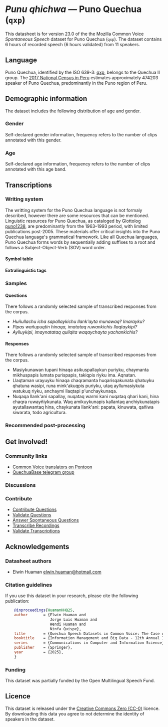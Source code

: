 # *Punu qhichwa* &mdash; Puno Quechua (`qxp`)

This datasheet is for version 23.0 of the the Mozilla Common Voice *Spontaneous Speech* dataset 
for Puno Quechua (`qxp`). The dataset contains 6 hours of recorded
speech (6 hours validated) from 11 speakers.

## Language

<!-- {{LANGUAGE_DESCRIPTION}} -->
<!-- Provide a brief (1-2 paragraph) description of your language -->
Puno Quechua, identified by the ISO 639-3: [qxp](https://iso639-3.sil.org/code/qxp), belongs to the Quechua II group. The [2017 National Census in Peru](https://www.gob.pe/en/535-check-results-of-the-2017-national-census) estimates approximately 474203 speaker of Puno Quechua, predominantly in the Puno region of Peru.

## Demographic information
<!-- You can get a lot of the information in this section from https://analyzer.cv-toolbox.web.tr/browse -->
The dataset includes the following distribution of age and gender.

### Gender

Self-declared gender information, frequency refers to the number of clips annotated with this gender.

<!-- {{GENDER_TABLE}} -->
<!-- @ AUTOMATICALLY GENERATED @ -->
<!-- 
| Gender | Frequency |
|--------|-----------|
| male, masculine | ? |
| undeclared | ? |
| female, feminine | ? |
-->
### Age

Self-declared age information, frequency refers to the number of clips annotated with this age band.

<!-- {{AGE_TABLE}} -->
<!-- @ AUTOMATICALLY GENERATED @ -->
<!-- 
| Age band | Frequency |
|----------|-----------|
| teens | ? |
| twenties | ? |
| thirties | ? |
| fourties | ? |
| fifties | ? |
   ...if other age ranges are present in your data, add rows...
-->

## Transcriptions

<!-- {{TRANSCRIPTIONS_DESCRIPTION}} -->
<!-- A description of the transcription system used -->

### Writing system

<!-- {{WRITING_SYSTEM_DESCRIPTION}} -->
<!-- @ OPTIONAL @ -->
<!-- A description of the writing system (or writing systems) used in the text corpus -->
The writting system for the Puno Quechua language is not formaly described, however there are some resources that can be mentioned. Linguistic resources for Puno Quechua, as cataloged by Glottolog [puno1238](https://glottolog.org/resource/languoid/id/puno1238), are predominantly from the 1963–1993 period, with limited publications post-2005. These materials offer critical insights into the Puno Quechua language's grammatical framework. Like all Quechua languages, Puno Quechua forms words by sequentially adding suffixes to a root and follows a Subject-Object-Verb (SOV) word order.

#### Symbol table

<!-- {{ALPHABET_TABLE}} -->
<!-- @ OPTIONAL @ -->
<!-- If the writing system is alphabetic, you can include the valid alphabet here -->

#### Extralinguistic tags

### Samples

#### Questions

There follows a randomly selected sample of transcribed responses from the corpus.

<!-- {{QUESTIONS_SAMPLE}} -->
* *Huñullachu icha sapallaykichu llank'ayta munawaq? Imarayku?*
* *Pipas wañupuqtin hinaqa, imatataq ruwankichis llaqtaykipi?*
* *Aylluykipi, imaynatataq qullqita waqaychayta yachankichis?*

#### Responses

There follows a randomly selected sample of transcribed responses from the corpus.

<!-- {{TRANSCRIPTIONS_SAMPLE}} -->
* Masiykunawan tupani hinaqa asikuspallaykun puriyku, chaymanta mikhuspapis lumata purispapis, takiqpis riyku ima. Aqnatan.
* Llaqtaman urayuyku hinaqa chaqramanta huqarisqakunata qhatuyku qhatuna wasipi, runa mink'akuqpis puriyku, utaq ayllumasiykuta watukuq riyku, anchaymi llaqtapi p'unchaykunaqa.
* Nuqaqa llank'ani sapallay, nuqataq warmi kani nuqataq qhari kani, hina chaqra ruwayñiykunata. Waq amikuykunapis kallantaq anchiykunatapis ayutallawantaq hina, chaykunata llank'ani: papata, kinuwata, qañiwa siwarata, todo agricultura.

### Recommended post-processing

<!-- {{RECOMMENDED_POSTPROCESSING_DESCRIPTION}} -->
<!-- @ OPTIONAL @ -->
<!-- What should people do before they use the data, for example Unicode normalisation or normalisation of extralinguistic tags -->

## Get involved!

### Community links

<!-- {{COMMUNITY_LINKS_LIST}} -->
<!-- @ OPTIONAL @ -->
<!-- Links to community chats / fora -->
* [Common Voice translators on Pontoon](https://pontoon.mozilla.org/qxp/common-voice/contributors/)
* [QuechuaBase telegram group](https://t.me/QuechuaBase)

### Discussions

<!-- {{DISCUSSION_LINKS_LIST}} -->
<!-- @ OPTIONAL @ -->
<!-- Any links to discussions, for example on Discourse or other fora or blogs can be included here -->

### Contribute

<!-- {{CONTRIBUTE_LINKS_LIST}} -->
<!-- Here you can include links for how to contribute to the dataset -->
* [Contribute Questions](https://commonvoice.mozilla.org/spontaneous-speech/beta/question)
* [Validate Questions](https://commonvoice.mozilla.org/spontaneous-speech/beta/validate)
* [Answer Spontaneous Questions](https://commonvoice.mozilla.org/spontaneous-speech/beta/prompts)
* [Transcribe Recordings](https://commonvoice.mozilla.org/spontaneous-speech/beta/transcribe)
* [Validate Transcriptions](https://commonvoice.mozilla.org/spontaneous-speech/beta/check-transcript)

## Acknowledgements

### Datasheet authors

<!-- {{DATASHEET_AUTHORS_LIST}} -->
<!-- A list in the format of: Your Name <email@email.com> -->
* Elwin Huaman <elwin.huaman@hotmail.com>

### Citation guidelines

<!-- {{CITATION_DESCRIPTION}} -->
<!-- @ OPTIONAL @ -->
<!-- If you published a paper and would like people to cite it, you can include the BiBTeX here -->
<!-- Submitted to SIMBig 2025 (Needs confirmation).-->

If you use this dataset in your research, please cite the following publication:

```bibtex
    @inproceedings{HuamanHHQ25,
    author       = {Elwin Huaman and
                    Jorge Luis Huaman and
                    Wendi Huaman and
                    Ninfa Quispe},
    title        = {Quechua Speech Datasets in Common Voice: The Case of Puno Quechua},
    booktitle    = {Information Management and Big Data - 12th Annual International Conference, SIMBig 2025, Lima, Peru, October 29-31, 2025, Proceedings},
    series       = {Communications in Computer and Information Science},  
    publisher    = {Springer},
    year         = {2025},
    }
```

### Funding

<!-- {{FUNDING_DESCRIPTION}} -->
<!-- @ OPTIONAL @ -->
<!-- If you received any funding, you can include the acknowledgement here -->
This dataset was partially funded by the Open Multilingual Speech Fund.

## Licence

This dataset is released under the [Creative Commons Zero (CC-0)](https://creativecommons.org/public-domain/cc0/) licence. By downloading this data
you agree to not determine the identity of speakers in the dataset.

